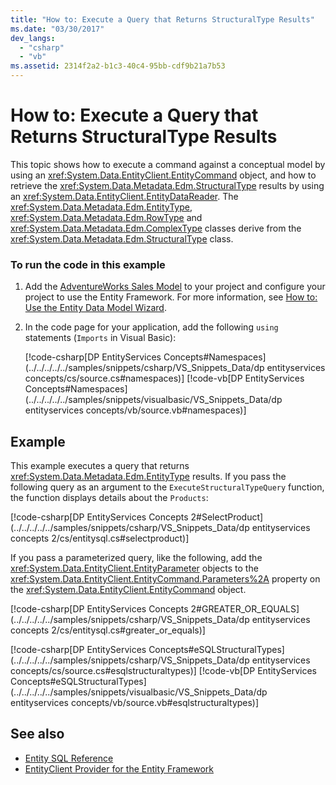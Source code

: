 ```yaml
---
title: "How to: Execute a Query that Returns StructuralType Results"
ms.date: "03/30/2017"
dev_langs: 
  - "csharp"
  - "vb"
ms.assetid: 2314f2a2-b1c3-40c4-95bb-cdf9b21a7b53
---
```

# How to: Execute a Query that Returns StructuralType Results
This topic shows how to execute a command against a conceptual model by using an <xref:System.Data.EntityClient.EntityCommand> object, and how to retrieve the <xref:System.Data.Metadata.Edm.StructuralType> results by using an <xref:System.Data.EntityClient.EntityDataReader>. The <xref:System.Data.Metadata.Edm.EntityType>, <xref:System.Data.Metadata.Edm.RowType> and <xref:System.Data.Metadata.Edm.ComplexType> classes derive from the <xref:System.Data.Metadata.Edm.StructuralType> class.  
  
### To run the code in this example  
  
1. Add the [AdventureWorks Sales Model](https://github.com/Microsoft/sql-server-samples/releases/tag/adventureworks) to your project and configure your project to use the Entity Framework. For more information, see [How to: Use the Entity Data Model Wizard](/previous-versions/dotnet/netframework-4.0/bb738677(v=vs.100)).  
  
2. In the code page for your application, add the following `using` statements (`Imports` in Visual Basic):  
  
     [!code-csharp[DP EntityServices Concepts#Namespaces](../../../../../samples/snippets/csharp/VS_Snippets_Data/dp entityservices concepts/cs/source.cs#namespaces)]
     [!code-vb[DP EntityServices Concepts#Namespaces](../../../../../samples/snippets/visualbasic/VS_Snippets_Data/dp entityservices concepts/vb/source.vb#namespaces)]  
  
## Example  
 This example executes a query that returns <xref:System.Data.Metadata.Edm.EntityType> results. If you pass the following query as an argument to the `ExecuteStructuralTypeQuery` function, the function displays details about the `Products`:  
  
 [!code-csharp[DP EntityServices Concepts 2#SelectProduct](../../../../../samples/snippets/csharp/VS_Snippets_Data/dp entityservices concepts 2/cs/entitysql.cs#selectproduct)]  
  
 If you pass a parameterized query, like the following, add the <xref:System.Data.EntityClient.EntityParameter> objects to the <xref:System.Data.EntityClient.EntityCommand.Parameters%2A> property on the <xref:System.Data.EntityClient.EntityCommand> object.  
  
 [!code-csharp[DP EntityServices Concepts 2#GREATER_OR_EQUALS](../../../../../samples/snippets/csharp/VS_Snippets_Data/dp entityservices concepts 2/cs/entitysql.cs#greater_or_equals)]  
  
 [!code-csharp[DP EntityServices Concepts#eSQLStructuralTypes](../../../../../samples/snippets/csharp/VS_Snippets_Data/dp entityservices concepts/cs/source.cs#esqlstructuraltypes)]
 [!code-vb[DP EntityServices Concepts#eSQLStructuralTypes](../../../../../samples/snippets/visualbasic/VS_Snippets_Data/dp entityservices concepts/vb/source.vb#esqlstructuraltypes)]  
  
## See also

- [Entity SQL Reference](./language-reference/entity-sql-reference.md)
- [EntityClient Provider for the Entity Framework](entityclient-provider-for-the-entity-framework.md)
